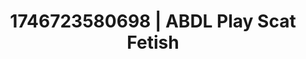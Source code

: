 ---
categories:
- AI-generated
- Obedience kink
- Sapphic desires
- Erotic dance
- Latex & lace
- Pierced & proud
- ASMR
- Cosplay
image: /assets/images/1746723580698.jpg
layout: post
seo:
  description: Featured content with exclusive ABDL Play, Scat Fetish. HD images available.
  keywords: ABDL Play, Scat Fetish
  og_image: /assets/images/1746723580698.jpg
  schema_type: VisualArtwork
tags:
- ABDL Play
- '#1746723580698'
- Scat Fetish
title: 1746723580698 | ABDL Play Scat Fetish
---